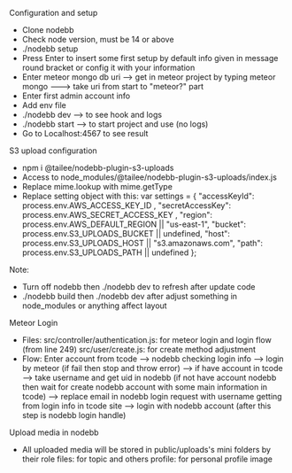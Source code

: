 Configuration and setup
- Clone nodebb
- Check node version, must be 14 or above
- ./nodebb setup
- Press Enter to insert some first setup by default info given in message round bracket or config it with your information
- Enter meteor mongo db uri --> get in meteor project by typing meteor mongo ---> take uri from start to "meteor?" part
- Enter first admin account info
- Add env file
- ./nodebb dev —> to see hook and logs
- ./nodebb start —> to start project and use (no logs)
- Go to Localhost:4567 to see result

S3 upload configuration
- npm i @tailee/nodebb-plugin-s3-uploads
- Access to node_modules/@tailee/nodebb-plugin-s3-uploads/index.js
- Replace mime.lookup with mime.getType
- Replace setting object with this: 
  var settings = {
	  "accessKeyId": process.env.AWS_ACCESS_KEY_ID ,
	  "secretAccessKey": process.env.AWS_SECRET_ACCESS_KEY ,
	  "region": process.env.AWS_DEFAULT_REGION || "us-east-1",
	  "bucket": process.env.S3_UPLOADS_BUCKET || undefined,
	  "host": process.env.S3_UPLOADS_HOST || "s3.amazonaws.com",
	  "path": process.env.S3_UPLOADS_PATH || undefined
  };

Note:
- Turn off nodebb then ./nodebb dev to refresh after update code
- ./nodebb build then ./nodebb dev after adjust something in node_modules or anything affect layout


Meteor Login
 - Files:
 	src/controller/authentication.js: for meteor login and login flow (from line 249)
	src/user/create.js: for create method adjustment
 - Flow:
 			Enter account from tcode
			 --> nodebb checking login info
			 --> login by meteor (if fail then stop and throw error)
			 --> if have account in tcode
			 --> take username and get uid in nodebb
			 (if not have account nodebb then wait for create nodebb account with some main information in tcode)
			 --> replace email in nodebb login request with username getting from login info in tcode site
			 --> login with nodebb account (after this step is nodebb login handle)


Upload media in nodebb
 - All uploaded media will be stored in public/uploads's mini folders by their role
   files: for topic and others
	 profile: for personal profile image
